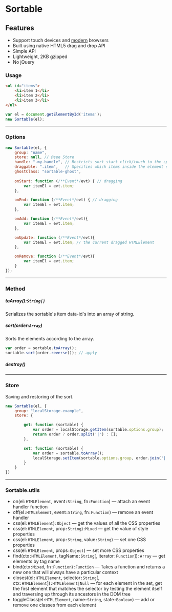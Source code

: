 # Sortable


## Features
* Support touch devices and [modern](http://caniuse.com/#search=drag) browsers
* Built using native HTML5 drag and drop API
* Simple API
* Lightweight, 2KB gzipped
* No jQuery


### Usage
```html
<ul id="items">
	<li>item 1</li>
	<li>item 2</li>
	<li>item 3</li>
</ul>
```

```js
var el = document.getElementById('items');
new Sortable(el);
```


---


### Options
```js
new Sortable(el, {
	group: "name",
	store: null, // @see Store
	handle: ".my-handle", // Restricts sort start click/touch to the specified element
	draggable: ".item",   // Specifies which items inside the element should be sortable
	ghostClass: "sortable-ghost",
	
	onStart: function (/**Event*/evt) { // dragging
		var itemEl = evt.item;
	},

	onEnd: function (/**Event*/evt) { // dragging
		var itemEl = evt.item;
	},

	onAdd: function (/**Event*/evt){
		var itemEl = evt.item;
	},

	onUpdate: function (/**Event*/evt){
		var itemEl = evt.item; // the current dragged HTMLElement
	},

	onRemove: function (/**Event*/evt){
		var itemEl = evt.item;
	}
});
```

---


### Method

##### toArray():`String[]`
Serializes the sortable's item data-id's into an array of string.


##### sort(order:`Array`)
Sorts the elements according to the array.
```js
var order = sortable.toArray();
sortable.sort(order.reverse()); // apply
```


##### destroy()


---


### Store
Saving and restoring of the sort.

```js
new Sortable(el, {
	group: "localStorage-example",
	store: {

		get: function (sortable) {
			var order = localStorage.getItem(sortable.options.group);
			return order ? order.split('|') : [];
		},

		set: function (sortable) {
			var order = sortable.toArray();
			localStorage.setItem(sortable.options.group, order.join('|'));
		}
	}
})
```



---



### Sortable.utils
* on(el`:HTMLElement`, event`:String`, fn`:Function`) — attach an event handler function
* off(el`:HTMLElement`, event`:String`, fn`:Function`) — remove an event handler
* css(el`:HTMLElement`)`:Object` — get the values of all the CSS properties
* css(el`:HTMLElement`, prop`:String`)`:Mixed` — get the value of style properties
* css(el`:HTMLElement`, prop`:String`, value`:String`) — set one CSS properties
* css(el`:HTMLElement`, props`:Object`) — set more CSS properties
* find(ctx`:HTMLElement`, tagName`:String`[, iterator`:Function`])`:Array` — get elements by tag name
* bind(ctx`:Mixed`, fn`:Function`)`:Function` — Takes a function and returns a new one that will always have a particular context
* closest(el`:HTMLElement`, selector`:String`[, ctx`:HTMLElement`])`:HTMLElement|Null` — for each element in the set, get the first element that matches the selector by testing the element itself and traversing up through its ancestors in the DOM tree
* toggleClass(el`:HTMLElement`, name`:String`, state`:Boolean`) — add or remove one classes from each element

